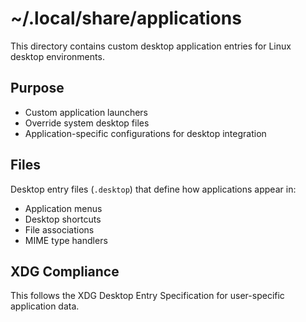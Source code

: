 # ~/.local/share/applications

This directory contains custom desktop application entries for Linux desktop environments.

## Purpose
- Custom application launchers
- Override system desktop files
- Application-specific configurations for desktop integration

## Files
Desktop entry files (`.desktop`) that define how applications appear in:
- Application menus
- Desktop shortcuts
- File associations
- MIME type handlers

## XDG Compliance
This follows the XDG Desktop Entry Specification for user-specific application data.